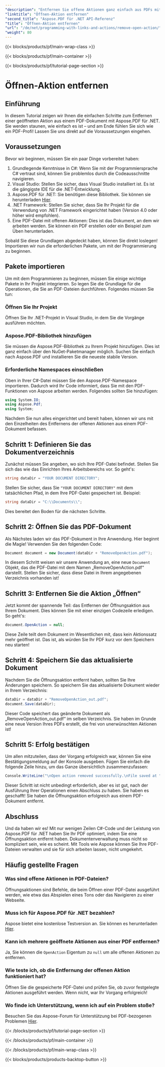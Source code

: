 ```yaml
---
"description": "Entfernen Sie offene Aktionen ganz einfach aus PDFs mit Aspose.PDF für .NET! Ein einfaches Tutorial mit Schritt-für-Schritt-Anleitung für effektives PDF-Management."
"linktitle": "Öffnen-Aktion entfernen"
"second_title": "Aspose.PDF für .NET API-Referenz"
"title": "Öffnen-Aktion entfernen"
"url": "/de/net/programming-with-links-and-actions/remove-open-action/"
"weight": 80
---
```


{{< blocks/products/pf/main-wrap-class >}}

{{< blocks/products/pf/main-container >}}

{{< blocks/products/pf/tutorial-page-section >}}

# Öffnen-Aktion entfernen

## Einführung

In diesem Tutorial zeigen wir Ihnen die einfachen Schritte zum Entfernen einer geöffneten Aktion aus einem PDF-Dokument mit Aspose.PDF für .NET. Sie werden staunen, wie einfach es ist – und am Ende fühlen Sie sich wie ein PDF-Profi! Lassen Sie uns direkt auf die Voraussetzungen eingehen.

## Voraussetzungen

Bevor wir beginnen, müssen Sie ein paar Dinge vorbereitet haben:

1. Grundlegende Kenntnisse in C#: Wenn Sie mit der Programmiersprache C# vertraut sind, können Sie problemlos durch die Codeausschnitte navigieren.
2. Visual Studio: Stellen Sie sicher, dass Visual Studio installiert ist. Es ist die gängigste IDE für die .NET-Entwicklung.
3. Aspose.PDF für .NET: Sie benötigen diese Bibliothek. Sie können sie herunterladen [Hier](https://releases.aspose.com/pdf/net/). 
4. .NET Framework: Stellen Sie sicher, dass Sie Ihr Projekt für die Verwendung von .NET Framework eingerichtet haben (Version 4.0 oder höher wird empfohlen).
5. Eine PDF-Datei mit offenen Aktionen: Dies ist das Dokument, an dem wir arbeiten werden. Sie können ein PDF erstellen oder ein Beispiel zum Üben herunterladen.

Sobald Sie diese Grundlagen abgedeckt haben, können Sie direkt loslegen! Importieren wir nun die erforderlichen Pakete, um mit der Programmierung zu beginnen.

## Pakete importieren

Um mit dem Programmieren zu beginnen, müssen Sie einige wichtige Pakete in Ihr Projekt integrieren. So legen Sie die Grundlage für die Operationen, die Sie an PDF-Dateien durchführen. Folgendes müssen Sie tun:

### Öffnen Sie Ihr Projekt

Öffnen Sie Ihr .NET-Projekt in Visual Studio, in dem Sie die Vorgänge ausführen möchten.

### Aspose.PDF-Bibliothek hinzufügen

Sie müssen die Aspose.PDF-Bibliothek zu Ihrem Projekt hinzufügen. Dies ist ganz einfach über den NuGet-Paketmanager möglich. Suchen Sie einfach nach Aspose.PDF und installieren Sie die neueste stabile Version.

### Erforderliche Namespaces einschließen

Oben in Ihrer C#-Datei müssen Sie den Aspose.PDF-Namespace importieren. Dadurch wird Ihr Code informiert, dass Sie mit den PDF-Funktionen von Aspose arbeiten werden. Folgendes sollten Sie hinzufügen:

```csharp
using System.IO;
using Aspose.Pdf;
using System;
```

Nachdem Sie nun alles eingerichtet und bereit haben, können wir uns mit den Einzelheiten des Entfernens der offenen Aktionen aus einem PDF-Dokument befassen.

## Schritt 1: Definieren Sie das Dokumentverzeichnis

Zunächst müssen Sie angeben, wo sich Ihre PDF-Datei befindet. Stellen Sie sich das wie das Einrichten Ihres Arbeitsbereichs vor. So geht's:

```csharp
string dataDir = "YOUR DOCUMENT DIRECTORY";
```

Stellen Sie sicher, dass Sie `"YOUR DOCUMENT DIRECTORY"` mit dem tatsächlichen Pfad, in dem Ihre PDF-Datei gespeichert ist. Beispiel:

```csharp
string dataDir = "C:\\Documents\\";
```

Dies bereitet den Boden für die nächsten Schritte. 

## Schritt 2: Öffnen Sie das PDF-Dokument

Als Nächstes laden wir das PDF-Dokument in Ihre Anwendung. Hier beginnt die Magie! Verwenden Sie den folgenden Code:

```csharp
Document document = new Document(dataDir + "RemoveOpenAction.pdf");
```

In diesem Schritt weisen wir unsere Anwendung an, eine neue `Document` Objekt, das die PDF-Datei mit dem Namen „RemoveOpenAction.pdf“ darstellt. Stellen Sie sicher, dass diese Datei in Ihrem angegebenen Verzeichnis vorhanden ist!

## Schritt 3: Entfernen Sie die Aktion „Öffnen“

Jetzt kommt der spannende Teil: das Entfernen der Öffnungsaktion aus Ihrem Dokument. Dies können Sie mit einer einzigen Codezeile erledigen. So geht's:

```csharp
document.OpenAction = null;
```

Diese Zeile teilt dem Dokument im Wesentlichen mit, dass kein Aktionssatz mehr geöffnet ist. Das ist, als würden Sie Ihr PDF kurz vor dem Speichern neu starten!

## Schritt 4: Speichern Sie das aktualisierte Dokument

Nachdem Sie die Öffnungsaktion entfernt haben, sollten Sie Ihre Änderungen speichern. So speichern Sie das aktualisierte Dokument wieder in Ihrem Verzeichnis:

```csharp
dataDir = dataDir + "RemoveOpenAction_out.pdf";
document.Save(dataDir);
```

Dieser Code speichert das geänderte Dokument als „RemoveOpenAction_out.pdf“ im selben Verzeichnis. Sie haben im Grunde eine neue Version Ihres PDFs erstellt, die frei von unerwünschten Aktionen ist!

## Schritt 5: Erfolg bestätigen

Um allen mitzuteilen, dass der Vorgang erfolgreich war, können Sie eine Bestätigungsmeldung auf der Konsole ausgeben. Fügen Sie einfach die folgende Zeile hinzu, um das Ganze übersichtlich zusammenzufassen:

```csharp
Console.WriteLine("\nOpen action removed successfully.\nFile saved at " + dataDir);
```

Dieser Schritt ist nicht unbedingt erforderlich, aber es ist gut, nach der Ausführung Ihrer Operationen einen Abschluss zu haben. Sie haben es geschafft! Sie haben die Öffnungsaktion erfolgreich aus einem PDF-Dokument entfernt.

## Abschluss

Und da haben wir es! Mit nur wenigen Zeilen C#-Code und der Leistung von Aspose.PDF für .NET haben Sie Ihr PDF optimiert, indem Sie eine Öffnungsaktion entfernt haben. Dokumentenverwaltung muss nicht so kompliziert sein, wie es scheint. Mit Tools wie Aspose können Sie Ihre PDF-Dateien verwalten und sie für sich arbeiten lassen, nicht umgekehrt.

## Häufig gestellte Fragen

### Was sind offene Aktionen in PDF-Dateien?
Öffnungsaktionen sind Befehle, die beim Öffnen einer PDF-Datei ausgeführt werden, wie etwa das Abspielen eines Tons oder das Navigieren zu einer Webseite.

### Muss ich für Aspose.PDF für .NET bezahlen?
Aspose bietet eine kostenlose Testversion an. Sie können es herunterladen [Hier](https://releases.aspose.com/).

### Kann ich mehrere geöffnete Aktionen aus einer PDF entfernen?
Ja, Sie können die `OpenAction` Eigentum zu `null` um alle offenen Aktionen zu entfernen.

### Wie teste ich, ob die Entfernung der offenen Aktion funktioniert hat?
Öffnen Sie die gespeicherte PDF-Datei und prüfen Sie, ob zuvor festgelegte Aktionen ausgeführt werden. Wenn nicht, war Ihr Vorgang erfolgreich!

### Wo finde ich Unterstützung, wenn ich auf ein Problem stoße?
Besuchen Sie das Aspose-Forum für Unterstützung bei PDF-bezogenen Problemen [Hier](https://forum.aspose.com/c/pdf/10).

{{< /blocks/products/pf/tutorial-page-section >}}

{{< /blocks/products/pf/main-container >}}

{{< /blocks/products/pf/main-wrap-class >}}

{{< blocks/products/products-backtop-button >}}